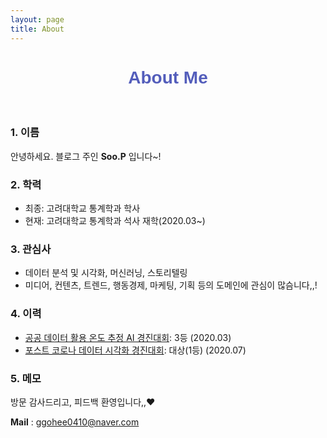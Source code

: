 ```yaml
---
layout: page
title: About
---
```


<html> <center><h1 style="color: rgb(83,93,187); font-weight: bold; font-family: 'Acme', sans-serif;">About Me</h1></center> <br></html>

### 1. 이름  

안녕하세요. 블로그 주인 **Soo.P** 입니다~!

### 2. 학력  

- 최종: 고려대학교 통계학과 학사
- 현재: 고려대학교 통계학과 석사 재학(2020.03~)

### 3. 관심사  

- 데이터 분석 및 시각화, 머신러닝, 스토리텔링  
- 미디어, 컨텐츠, 트렌드, 행동경제, 마케팅, 기획 등의 도메인에 관심이 많슴니다,,!

### 4.  이력

- [공공 데이터 활용 온도 추정 AI 경진대회](https://dacon.io/competitions/official/235584/overview/): 3등 (2020.03)
- [포스트 코로나 데이터 시각화 경진대회](https://dacon.io/competitions/official/235618/overview/): 대상(1등) (2020.07)

### 5.  메모

방문 감사드리고, 피드백 환영입니다,,♥

**Mail** : ggohee0410@naver.com  

<br>
